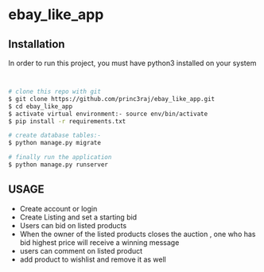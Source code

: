 # ebay_like_app


## Installation
In order to run this project, you must have python3 installed on your system
```bash


# clone this repo with git
$ git clone https://github.com/princ3raj/ebay_like_app.git
$ cd ebay_like_app
$ activate virtual environment:- source env/bin/activate
$ pip install -r requirements.txt

# create database tables:-
$ python manage.py migrate

# finally run the application
$ python manage.py runserver
```

## USAGE
- Create account or login
- Create Listing and set a starting bid
- Users can bid on listed products
- When the owner of the listed products closes the auction , one who has bid highest price will receive a winning message
- users can comment on listed product
- add product to wishlist and remove it as well

